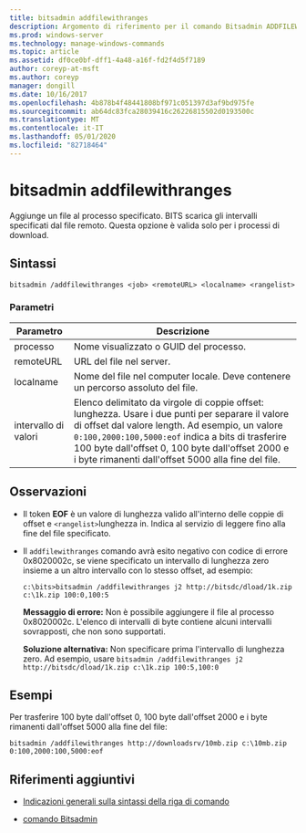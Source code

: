 ```yaml
---
title: bitsadmin addfilewithranges
description: Argomento di riferimento per il comando Bitsadmin ADDFILEWITHRANGES, che aggiunge un file al processo specificato. BITS scarica gli intervalli specificati dal file remoto.
ms.prod: windows-server
ms.technology: manage-windows-commands
ms.topic: article
ms.assetid: df0ce0bf-dff1-4a48-a16f-fd2f4d5f7189
author: coreyp-at-msft
ms.author: coreyp
manager: dongill
ms.date: 10/16/2017
ms.openlocfilehash: 4b878b4f48441808bf971c051397d3af9bd975fe
ms.sourcegitcommit: ab64dc83fca28039416c26226815502d0193500c
ms.translationtype: MT
ms.contentlocale: it-IT
ms.lasthandoff: 05/01/2020
ms.locfileid: "82718464"
---
```

# <a name="bitsadmin-addfilewithranges"></a>bitsadmin addfilewithranges

Aggiunge un file al processo specificato. BITS scarica gli intervalli specificati dal file remoto. Questa opzione è valida solo per i processi di download.

## <a name="syntax"></a>Sintassi

```
bitsadmin /addfilewithranges <job> <remoteURL> <localname> <rangelist>
```

### <a name="parameters"></a>Parametri

| Parametro | Descrizione |
| --------- | ----------- |
| processo | Nome visualizzato o GUID del processo. |
| remoteURL | URL del file nel server. |
| localname | Nome del file nel computer locale. Deve contenere un percorso assoluto del file. |
| intervallo di valori | Elenco delimitato da virgole di coppie offset: lunghezza. Usare i due punti per separare il valore di offset dal valore length. Ad esempio, un valore `0:100,2000:100,5000:eof` indica a bits di trasferire 100 byte dall'offset 0, 100 byte dall'offset 2000 e i byte rimanenti dall'offset 5000 alla fine del file. |

## <a name="remarks"></a>Osservazioni

- Il token **EOF** è un valore di lunghezza valido all'interno delle coppie di offset e `<rangelist>`lunghezza in. Indica al servizio di leggere fino alla fine del file specificato.

- Il `addfilewithranges` comando avrà esito negativo con codice di errore 0x8020002c, se viene specificato un intervallo di lunghezza zero insieme a un altro intervallo con lo stesso offset, ad esempio:

    `c:\bits>bitsadmin /addfilewithranges j2 http://bitsdc/dload/1k.zip c:\1k.zip 100:0,100:5`

    **Messaggio di errore:** Non è possibile aggiungere il file al processo 0x8020002c. L'elenco di intervalli di byte contiene alcuni intervalli sovrapposti, che non sono supportati.

    **Soluzione alternativa:** Non specificare prima l'intervallo di lunghezza zero. Ad esempio, usare `bitsadmin /addfilewithranges j2 http://bitsdc/dload/1k.zip c:\1k.zip 100:5,100:0`

## <a name="examples"></a>Esempi

Per trasferire 100 byte dall'offset 0, 100 byte dall'offset 2000 e i byte rimanenti dall'offset 5000 alla fine del file:

```
bitsadmin /addfilewithranges http://downloadsrv/10mb.zip c:\10mb.zip 0:100,2000:100,5000:eof
```

## <a name="additional-references"></a>Riferimenti aggiuntivi

- [Indicazioni generali sulla sintassi della riga di comando](command-line-syntax-key.md)

- [comando Bitsadmin](bitsadmin.md)
